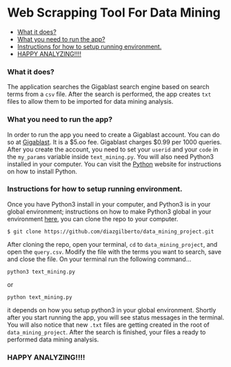 # Web Scrapping Tool For Data Mining

<!-- MarkdownTOC -->

- [What it does?](#what-it-does)
- [What you need to run the app?](#what-you-need-to-run-the-app)
- [Instructions for how to setup running environment.](#instructions-for-how-to-setup-running-environment)
- [HAPPY ANALYZING!!!!](#happy-analyzing)

<!-- /MarkdownTOC -->




### What it does?

The application searches the Gigablast search engine based on search terms from a `csv` file. After the search is performed, the app creates `txt` files to allow them to be imported for data mining analysis.

### What you need to run the app?

In order to run the app you need to create a Gigablast account. You can do so at [Gigablast](http://gigablast.com/, "Gigablast's Home Page"). It is a $5.oo fee. Gigablast charges $0.99 per 1000 queries. After you create the account, you need to set your `userid` and your `code` in the `my_params` variable inside `text_mining.py`. You will also need Python3 installed in your computer. You can visit the [Python](https://www.python.org/ "Python Home Page") website for instructions on how to install Python.

### Instructions for how to setup running environment.

Once you have Python3 install in your computer, and Python3 is in your global environment; instructions on how to make Python3 global in your environment [here]('https://github.com/pyenv/pyenv#basic-github-checkout'), you can clone the repo to your computer.

`$ git clone https://github.com/diazgilberto/data_mining_project.git`

After cloning the repo, open your terminal, `cd` to `data_mining_project`, and open the `query.csv`. Modify the file with the terms you want to search, save and close the file. On your terminal run the following command...

`python3 text_mining.py`

or

`python text_mining.py`

it depends on how you setup python3 in your global environment. Shortly after you start running the app, you will see status messages in the terminal. You will also notice that new `.txt` files are getting created in the root of `data_mining_project`. After the search is finished, your files a ready to performed data mining analysis.

### HAPPY ANALYZING!!!!
